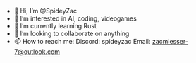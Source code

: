 - 👋 Hi, I’m @SpideyZac
- 👀 I’m interested in AI, coding, videogames
- 🌱 I’m currently learning Rust
- 💞️ I’m looking to collaborate on anything
- 📫 How to reach me: Discord: spideyzac Email: zacmlesser-7@outlook.com

<!---
SpideyZac/SpideyZac is a ✨ special ✨ repository because its code is all free to use! Also this README.md file appears when you look at my page!
--->
